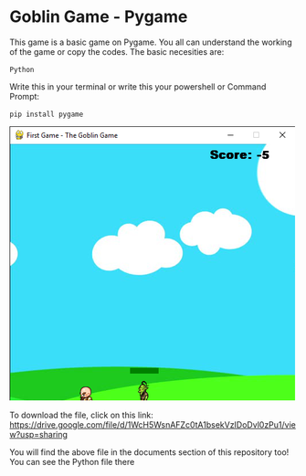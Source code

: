 # Goblin Game - Pygame
This game is a basic game on Pygame. You all can understand the working of the game or copy the codes. The basic necesities are:
```
Python
```

Write this in your terminal or write this your powershell or Command Prompt:
```
pip install pygame
```

<img src = "1.png"></img>

To download the file, click on this link:
https://drive.google.com/file/d/1WcH5WsnAFZc0tA1bsekVzIDoDvl0zPu1/view?usp=sharing

You will find the above file in the documents section of this repository too! You can see the Python file there
